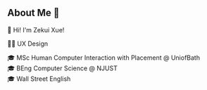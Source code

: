 ## About Me 👋

<!--
**felixhsueh/felixhsueh** is a ✨ _special_ ✨ repository because its `README.md` (this file) appears on your GitHub profile.

Here are some ideas to get you started:

- 🔭 I’m currently working on ...
- 🌱 I’m currently learning ...
- 👯 I’m looking to collaborate on ...
- 🤔 I’m looking for help with ...
- 💬 Ask me about ...
- 📫 How to reach me: ...
- 😄 Pronouns: ...
- ⚡ Fun fact: ...
-->
💫 Hi! I'm Zekui Xue!

👩‍💻 UX Design

🎓 MSc Human Computer Interaction with Placement @ UniofBath </br>
🎓 BEng Computer Science @ NJUST </br>
🎓 Wall Street English
